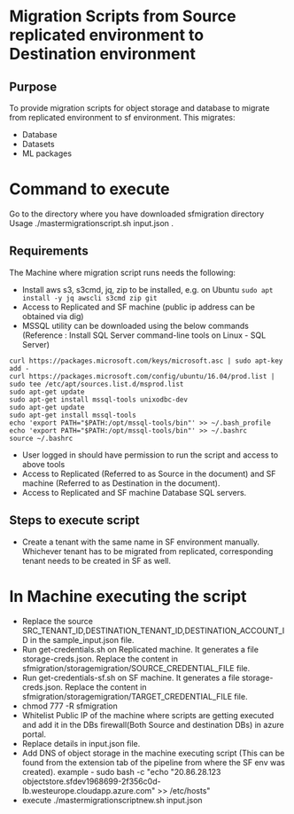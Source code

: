 # Migration Scripts from Source replicated environment to Destination environment

## Purpose
To provide migration scripts for object storage and database to migrate from replicated environment to sf environment.
This migrates:
* Database
* Datasets
* ML packages

# Command to execute
Go to the directory where you have downloaded sfmigration directory
Usage ./mastermigrationscript.sh input.json .

## Requirements
The Machine where migration script runs needs the following:
* Install aws s3, s3cmd, jq, zip to be installed, e.g. on Ubuntu ```sudo apt install -y jq awscli s3cmd zip git```
* Access to Replicated and SF machine (public ip address can be obtained via dig)
* MSSQL utility can be downloaded using the below commands (Reference : Install SQL Server command-line tools on Linux - SQL Server)
 ```
 curl https://packages.microsoft.com/keys/microsoft.asc | sudo apt-key add -
 curl https://packages.microsoft.com/config/ubuntu/16.04/prod.list | sudo tee /etc/apt/sources.list.d/msprod.list
 sudo apt-get update 
 sudo apt-get install mssql-tools unixodbc-dev
 sudo apt-get update 
 sudo apt-get install mssql-tools
 echo 'export PATH="$PATH:/opt/mssql-tools/bin"' >> ~/.bash_profile
 echo 'export PATH="$PATH:/opt/mssql-tools/bin"' >> ~/.bashrc
 source ~/.bashrc
 ``` 
* User logged in should have permission to run the script and access to above tools
* Access to Replicated (Referred to as Source in the document) and SF machine (Referred to as Destination in the document).
* Access to Replicated and SF machine Database SQL servers.

## Steps to execute script

* Create a tenant with the same name in SF environment manually. Whichever tenant has to be migrated from replicated, corresponding tenant needs to be created in SF as well.
# In Machine executing the script
* Replace the source SRC_TENANT_ID,DESTINATION_TENANT_ID,DESTINATION_ACCOUNT_ID in the sample_input.json file.
* Run get-credentials.sh on Replicated machine. It generates a file storage-creds.json. Replace the content in sfmigration/storagemigration/SOURCE_CREDENTIAL_FILE file.
* Run get-credentials-sf.sh on SF machine. It generates a file storage-creds.json. Replace the content in sfmigration/storagemigration/TARGET_CREDENTIAL_FILE file.
* chmod 777 -R sfmigration
* Whitelist Public IP of the machine where scripts are getting executed and add it in the DBs firewall(Both Source and destination DBs) in azure portal.
* Replace details in input.json file.
* Add DNS of object storage in the machine executing script (This can be found from the extension tab of the pipeline from where the SF env was created).
example - sudo bash -c "echo \"20.86.28.123    objectstore.sfdev1968699-2f356c0d-lb.westeurope.cloudapp.azure.com\" >> /etc/hosts"
* execute ./mastermigrationscriptnew.sh input.json
